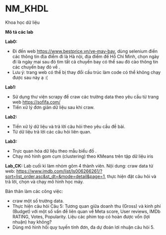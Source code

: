 # NM_KHDL
Khoa học dữ liệu

**Mô tả các lab** 

**Lab0:**
+ Đi đến web https://www.bestprice.vn/ve-may-bay, dùng selenium điền các thông tin địa điểm đi là Hà nội, địa điểm đế Hồ Chí Minh, chọn ngày đi là ngày mai sau đó tìm tất cả chuyến bay có thể sau đó cào thông tin các chuyến bay đó về .
+ Lưu ý: trang web có thể bị thay đổi cấu trúc làm code có thể không chạy được sau này ạ :(

**Lab1:**
+ Sử dụng thư viện scrapy để craw các trường data theo yêu cầu từ trang web https://sofifa.com/
+ Tiền xử lý đơn giản dữ liệu sau khi craw.

**Lab2:**
+ Tiền xử lý dữ liệu và trả lời câu hỏi theo yêu cầu đề bài.
+ Từ dữ liệu trả lời các câu hỏi liên quan.

**Lab3:**
+ Trực quan hóa dữ liệu theo mẫu biểu đồ .
+ Chạy mô hình gom cụm (clustering) theo KMeans trên tập dữ liệu iris

**Lab_CK:**
Lab cuối kì làm nhóm gôm 4 thành viên. 
Nội dung: craw data từ web: https://www.imdb.com/list/ls006266261/?sort=list_order,asc&st_dt=&mode=detail&page=1, thực hiện đặt câu hỏi và trả lời, chọn và chạy mô hình học máy.
 
Bản thân làm các công việc:
+ craw một số trường data.
+ Thực hiện câu hỏi Câu 5: Tương quan giữa doanh thu (Gross) và kinh phí (Budget) với một số vấn đề liên quan về Meta score, User reviews, IMDb RATING, Votes, Popularity. Liệu các phim top có hoàn được vốn (lợi nhuận) hay không?
+ Dùng mô hình hồi quy tuyến tính đơn, đa dự đoán lơi nhuận câu hỏi 5.

